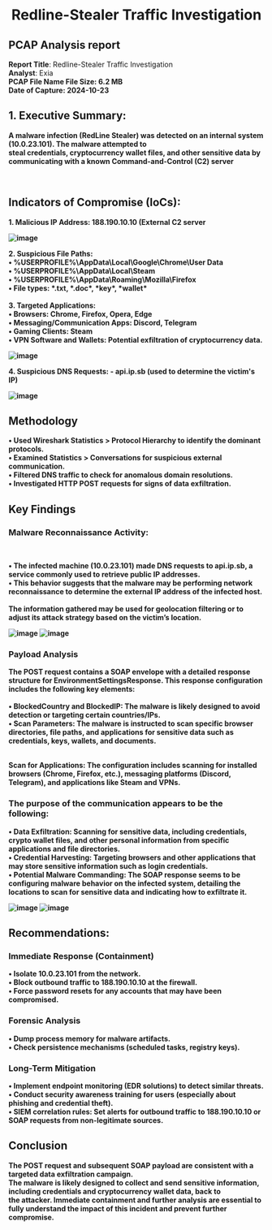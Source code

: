 <H1 align="center">Redline-Stealer Traffic Investigation</H1>

<H2>PCAP Analysis report</H2>
<p align="left">
<b>Report Title</b>: Redline-Stealer Traffic Investigation <br>
<b>Analyst</b>: Exia <br>
<b>PCAP File Name<b/: 2024-10-23-Redline-Stealer-infection-traffic.pcap <br>
<b>File Size</b>: 6.2 MB <br>
<b>Date of Capture</b>: 2024-10-23 <br>
</p>

<h2>1. Executive Summary:</h2>
<p>
  A malware infection (RedLine Stealer) was detected on an internal system (10.0.23.101). The malware attempted to<br> steal credentials, cryptocurrency wallet files, and other sensitive data by communicating with a known Command-and-Control (C2) server
</p>
<br>
<h2>Indicators of Compromise (IoCs):</h2>
<p>
    1. Malicious IP Address: 188.190.10.10 (External C2 server <br>
</p>

![image](https://github.com/user-attachments/assets/7329a40e-37ea-43b7-9b97-d291936e0552)

<p>
    2.  Suspicious File Paths: <br>
      • %USERPROFILE%\AppData\Local\Google\Chrome\User Data <br>
      • %USERPROFILE%\AppData\Local\Steam <br>
      • %USERPROFILE%\AppData\Roaming\Mozilla\Firefox <br>
      • File types: *.txt, *.doc*, *key*, *wallet* <br>
<br>
      3. Targeted Applications: <br>
      • Browsers: Chrome, Firefox, Opera, Edge <br>
      • Messaging/Communication Apps: Discord, Telegram <br>
      • Gaming Clients: Steam <br>
      • VPN Software and Wallets: Potential exfiltration of cryptocurrency data.
</p>

![image](https://github.com/user-attachments/assets/56e476fa-6dea-40c2-8d19-ce7db11c7c70)

<p>
    4. Suspicious DNS Requests:
      - api.ip.sb (used to determine the victim's IP) <br>
</p>

![image](https://github.com/user-attachments/assets/d3cd54a8-ecff-4041-8883-251f067a9a19)

<h2>Methodology</h2>
<p>
  • Used Wireshark Statistics > Protocol Hierarchy to identify the dominant protocols. <br>
	• Examined Statistics > Conversations for suspicious external communication. <br>
	• Filtered DNS traffic to check for anomalous domain resolutions. <br>
  • Investigated HTTP POST requests for signs of data exfiltration.
</p>

<h2>Key Findings</h2>

  <h3>Malware Reconnaissance Activity:</h3> <br>
<p>
	• The infected machine (10.0.23.101) made DNS requests to api.ip.sb, a service commonly used to retrieve public IP addresses. <br>
	• This behavior suggests that the malware may be performing network reconnaissance to determine the external IP address of the infected host. <br><br>
The information gathered may be used for geolocation filtering or to adjust its attack strategy based on the victim’s location.
</p>

![image](https://github.com/user-attachments/assets/ffa61179-a35c-416f-90dc-2d8f0a8b568e)
![image](https://github.com/user-attachments/assets/0b80e13c-71c2-4698-8932-5754cf0681ba)

<h3>Payload Analysis</h3>
<p>
  The POST request contains a SOAP envelope with a detailed response structure for EnvironmentSettingsResponse. This response configuration includes the following key elements: <br><br>
	• BlockedCountry and BlockedIP: The malware is likely designed to avoid detection or targeting certain countries/IPs. <br>
	• Scan Parameters: The malware is instructed to scan specific browser directories, file paths, and applications for sensitive data such as credentials, keys, wallets, and documents. <br><br>
	
Scan for Applications: The configuration includes scanning for installed browsers (Chrome, Firefox, etc.), messaging platforms (Discord, Telegram), and applications like Steam and VPNs.
</p>
<h3>The purpose of the communication appears to be the following:</h3>
<p>
  • Data Exfiltration: Scanning for sensitive data, including credentials, crypto wallet files, and other personal information from specific applications and file directories. <br>
	• Credential Harvesting: Targeting browsers and other applications that may store sensitive information such as login credentials. <br>
	• Potential Malware Commanding: The SOAP response seems to be configuring malware behavior on the infected system, detailing the locations to scan for sensitive data and indicating how to exfiltrate it.
</p>

![image](https://github.com/user-attachments/assets/33888834-5b51-4f25-ab39-12ab65c48e8e)
![image](https://github.com/user-attachments/assets/0a8e2c76-b3b8-416c-b0c4-1ee8954949d9)

<h2>Recommendations:</h2>
<h3>Immediate Response (Containment)</h3>
<p>
	• Isolate 10.0.23.101 from the network. <br>
	• Block outbound traffic to 188.190.10.10 at the firewall. <br>
	• Force password resets for any accounts that may have been compromised.
</p>
<h3>Forensic Analysis</h3>
<p>
	• Dump process memory for malware artifacts. <br>
	• Check persistence mechanisms (scheduled tasks, registry keys). <br>
</p>
<h3>Long-Term Mitigation</h3>
<p>
	• Implement endpoint monitoring (EDR solutions) to detect similar threats. <br>
	• Conduct security awareness training for users (especially about phishing and credential theft). <br>
	• SIEM correlation rules: Set alerts for outbound traffic to 188.190.10.10 or SOAP requests from non-legitimate sources.
</p>

<h2>Conclusion</h2>
<p>
  The POST request and subsequent SOAP payload are consistent with a targeted data exfiltration campaign.<br>
  The malware is likely designed to collect and send sensitive information, including credentials and cryptocurrency wallet data, back to <br>
  the attacker. Immediate containment and further analysis are essential to fully understand the impact of this incident and prevent further compromise.

</p>
